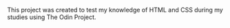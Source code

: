 This project was created to test my knowledge of HTML and CSS during my studies using The Odin Project.
